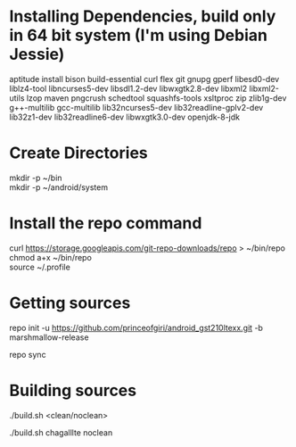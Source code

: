 # Installing Dependencies, build only in 64 bit system (I'm using Debian Jessie)

aptitude install bison build-essential curl flex git gnupg gperf libesd0-dev liblz4-tool libncurses5-dev libsdl1.2-dev libwxgtk2.8-dev libxml2 libxml2-utils lzop maven pngcrush schedtool squashfs-tools xsltproc zip zlib1g-dev g++-multilib gcc-multilib lib32ncurses5-dev lib32readline-gplv2-dev lib32z1-dev lib32readline6-dev libwxgtk3.0-dev openjdk-8-jdk

# Create Directories

mkdir -p ~/bin  
mkdir -p ~/android/system  

# Install the repo command

curl https://storage.googleapis.com/git-repo-downloads/repo > ~/bin/repo  
chmod a+x ~/bin/repo  
source ~/.profile  

# Getting sources

repo init -u https://github.com/princeofgiri/android_gst210ltexx.git -b marshmallow-release

repo sync

# Building sources
./build.sh <device> <clean/noclean>

./build.sh chagalllte noclean
